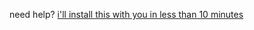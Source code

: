 




need help? [i'll install this with you in less than 10 minutes](https://cal.com/louis030195/screenpipe)

